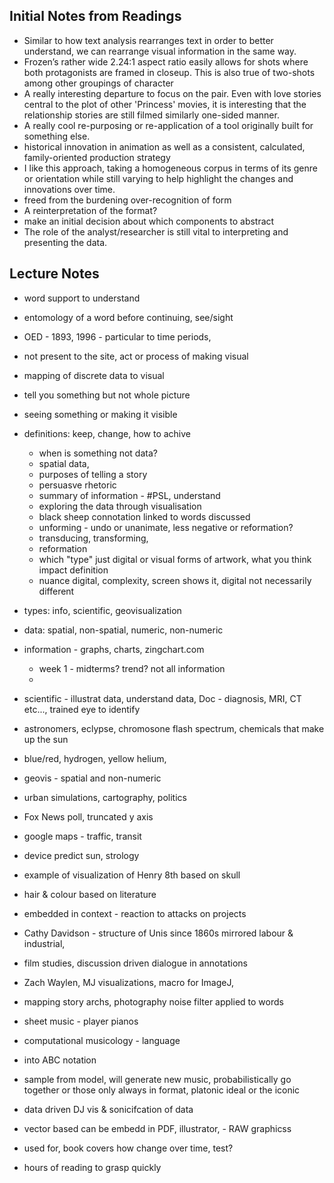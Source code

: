 ## Initial Notes from Readings
- Similar to how text analysis rearranges text in order to better understand, we can rearrange visual information in the same way.
- Frozen’s rather wide 2.24:1 aspect ratio easily allows for shots where both protagonists are framed in closeup. This is also true of two-shots among other groupings of character
- A really interesting departure to focus on the pair. Even with love stories central to the plot of other 'Princess' movies, it is interesting that the relationship stories are still filmed similarly one-sided manner.
- A really cool re-purposing or re-application of a tool originally built for something else.
- historical innovation in animation as well as a consistent, calculated, family-oriented production strategy
- I like this approach, taking a homogeneous corpus in terms of its genre or orientation while still varying to help highlight the changes and innovations over time.
- freed from the burdening over-recognition of form
- A reinterpretation of the format?
- make an initial decision about which components to abstract
- The role of the analyst/researcher is still vital to interpreting and presenting the data.
## Lecture Notes
- word support to understand
- entomology of a word before continuing, see/sight
- OED - 1893, 1996 - particular to time periods, 
- not present to the site, act or process of making visual
- mapping of discrete data to visual
- tell you something but not whole picture
- seeing something or making it visible
- definitions: keep, change, how to achive
	- when is something not data? 
	- spatial data, 
	- purposes of telling a story
	- persuasve rhetoric
	- summary of information - #PSL, understand
	- exploring the data through visualisation
	- black sheep connotation linked to words discussed
	- unforming - undo or unanimate, less negative or reformation?
	- transducing, transforming, 
	- reformation
	- which "type" just digital or visual forms of artwork, what you think impact definition
	- nuance digital, complexity, screen shows it, digital not necessarily different
- types: info, scientific, geovisualization
- data: spatial, non-spatial, numeric, non-numeric

- information - graphs, charts, zingchart.com
	- week 1 - midterms? trend? not all information
	- 
- scientific - illustrat data, understand data, Doc - diagnosis, MRI, CT etc..., trained eye to identify
- astronomers, eclypse, chromosone flash spectrum, chemicals that make up the sun
- blue/red, hydrogen, yellow helium,
- geovis - spatial and non-numeric
- urban simulations, cartography, politics
- Fox News poll, truncated y axis
- google maps - traffic, transit
- device predict sun, strology
- example of visualization of Henry 8th based on skull
- hair & colour based on literature
- embedded in context - reaction to attacks on projects
- Cathy Davidson - structure of Unis since 1860s mirrored labour & industrial, 
- film studies, discussion driven dialogue in annotations
- Zach Waylen, MJ visualizations, macro for ImageJ, 
- mapping story archs, photography noise filter applied to words
- sheet music - player pianos
- computational musicology - language
- into ABC notation
- sample from model, will generate new music, probabilistically go together or those only always in format, platonic ideal or the iconic
- data driven DJ vis & sonicifcation of data
- vector based can be embedd in PDF, illustrator, - RAW graphicss
- used for, book covers how change over time, test?
- hours of reading to grasp quickly
